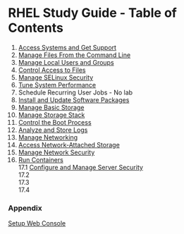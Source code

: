 # RHEL Study Guide - Table of Contents

1. [Access Systems and Get Support](https://github.com/pslucas0212/RHEL-Study-Guide-Access-Systems-and-Get-Support/tree/main)
2. [Manage Files From the Command Line]()
3. [Manage Local Users and Groups](https://github.com/pslucas0212/RHEL-Study-Guide-Manage-Local-Users-and-Groups)
4. [Control Access to Files](https://github.com/pslucas0212/RHEL-Study-Guide-Control-Access-To-Files)
5. [Manage SELinux Security](https://github.com/pslucas0212/RHEL-Study-Guide-Manage-SELinux-Security/)
6. [Tune System Performance](https://github.com/pslucas0212/RHEL-Study-Guide-Tune-System-Performance)
7. Schedule Recurring User Jobs - No lab
8. [Install and Update Software Packages](https://github.com/pslucas0212/RHEL-Study-Guide-Install-and-Update-Software-Packages)
9. [Manage Basic Storage](https://github.com/pslucas0212/RHEL-Study-Guide-Manage-Basic-Storage)
10. [Manage Storage Stack](https://github.com/pslucas0212/RHEL-Study-Guide-Manage-Storage-Stack/)
11. [Control the Boot Process](https://github.com/pslucas0212/RHEL-Study-Guide-Control-the-Boot-Process)
12. [Analyze and Store Logs](https://github.com/pslucas0212/RHEL-Study-Guide-Analyze-and-Store-Logs)
13. [Manage Networking](https://github.com/pslucas0212/RHEL-Study-Guide-Manage-Networking)
14. [Access Network-Attached Storage](https://github.com/pslucas0212/RHEL-Study-Guide-Access-Network-Attached-Storage)
15. [Manage Network Security](https://github.com/pslucas0212/RHEL-Study-Guide-Manage-Network-Security)
16. [Run Containers](https://github.com/pslucas0212/RHEL-Study-Guide-Run-Containers)  
17.1 [Configure and Manage Server Security](https://github.com/pslucas0212/RHEL-Study-Guide-Configure-and-Manage-Server-Security)  
17.2  
17.3  
17.4  

### Appendix
[Setup Web Console](https://github.com/pslucas0212/RHEL-Study-Guide-Setup-the-Web-Console/blob/main/README.md)
